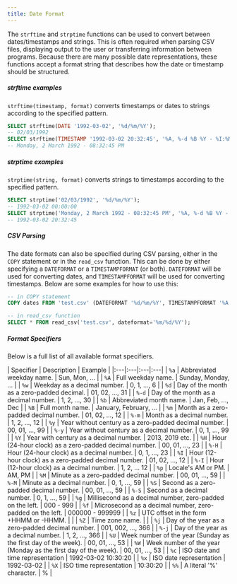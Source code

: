 ```yaml
---
title: Date Format
---
```


The `strftime` and `strptime` functions can be used to convert between dates/timestamps and strings. This is often required when parsing CSV files, displaying output to the user or transferring information between programs. Because there are many possible date representations, these functions accept a format string that describes how the date or timestamp should be structured.

##### strftime examples
`strftime(timestamp, format)` converts timestamps or dates to strings according to the specified pattern.

```sql
SELECT strftime(DATE '1992-03-02', '%d/%m/%Y');
-- 02/03/1992
SELECT strftime(TIMESTAMP '1992-03-02 20:32:45', '%A, %-d %B %Y - %I:%M:%S %p');
-- Monday, 2 March 1992 - 08:32:45 PM
```

##### strptime examples
`strptime(string, format)` converts strings to timestamps according to the specified pattern.

```sql
SELECT strptime('02/03/1992', '%d/%m/%Y');
-- 1992-03-02 00:00:00
SELECT strptime('Monday, 2 March 1992 - 08:32:45 PM', '%A, %-d %B %Y - %I:%M:%S %p');
-- 1992-03-02 20:32:45
```

##### CSV Parsing
The date formats can also be specified during CSV parsing, either in the `COPY` statement or in the `read_csv` function. This can be done by either specifying a `DATEFORMAT` or a `TIMESTAMPFORMAT` (or both). `DATEFORMAT` will be used for converting dates, and `TIMESTAMPFORMAT` will be used for converting timestamps. Below are some examples for how to use this:

```sql
-- in COPY statement
COPY dates FROM 'test.csv' (DATEFORMAT '%d/%m/%Y', TIMESTAMPFORMAT '%A, %-d %B %Y - %I:%M:%S %p')

-- in read_csv function
SELECT * FROM read_csv('test.csv', dateformat='%m/%d/%Y');
```

##### Format Specifiers
Below is a full list of all available format specifiers.

| Specifier | Description | Example |
|:---|:---|:---|:---|
| `%a` | Abbreviated weekday name. | Sun, Mon, ... |
| `%A` | Full weekday name. | Sunday, Monday, ... |
| `%w` | Weekday as a decimal number. | 0, 1, ..., 6 |
| `%d` | Day of the month as a zero-padded decimal. | 01, 02, ..., 31 |
| `%-d` | Day of the month as a decimal number. | 1, 2, ..., 30 |
| `%b` | Abbreviated month name. | Jan, Feb, ..., Dec |
| `%B` | Full month name. | January, February, ... |
| `%m` | Month as a zero-padded decimal number. | 01, 02, ..., 12 |
| `%-m` | Month as a decimal number. | 1, 2, ..., 12 |
| `%y` | Year without century as a zero-padded decimal number. | 00, 01, ..., 99 |
| `%-y` | Year without century as a decimal number. | 0, 1, ..., 99 |
| `%Y` | Year with century as a decimal number. | 2013, 2019 etc. |
| `%H` | Hour (24-hour clock) as a zero-padded decimal number. | 00, 01, ..., 23 |
| `%-H` | Hour (24-hour clock) as a decimal number. | 0, 1, ..., 23 |
| `%I` | Hour (12-hour clock) as a zero-padded decimal number. | 01, 02, ..., 12 |
| `%-I` | Hour (12-hour clock) as a decimal number. | 1, 2, ... 12 |
| `%p` | Locale's AM or PM. | AM, PM |
| `%M` | Minute as a zero-padded decimal number. | 00, 01, ..., 59 |
| `%-M` | Minute as a decimal number. | 0, 1, ..., 59 |
| `%S` | Second as a zero-padded decimal number. | 00, 01, ..., 59 |
| `%-S` | Second as a decimal number. | 0, 1, ..., 59 |
| `%g` | Millisecond as a decimal number, zero-padded on the left. | 000 - 999 |
| `%f` | Microsecond as a decimal number, zero-padded on the left. | 000000 - 999999 |
| `%z` | UTC offset in the form +HHMM or -HHMM. |  |
| `%Z` | Time zone name. |   |
| `%j` | Day of the year as a zero-padded decimal number. | 001, 002, ..., 366 |
| `%-j` | Day of the year as a decimal number. | 1, 2, ..., 366 |
| `%U` | Week number of the year (Sunday as the first day of the week). | 00, 01, ..., 53 |
| `%W` | Week number of the year (Monday as the first day of the week). | 00, 01, ..., 53 |
| `%c` | ISO date and time representation | 1992-03-02 10:30:20 |
| `%x` | ISO date representation | 1992-03-02 |
| `%X` | ISO time representation | 10:30:20 |
| `%%` | A literal '%' character. | % |
